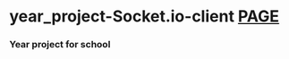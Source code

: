 # year_project-Socket.io-client [PAGE](https://radekpelikan.github.io/year_project-Socket.io-client/)

### Year project for school
